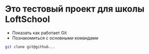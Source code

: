 # Это тестовый проект для школы LoftSchool

+ Показать как работает Git
+ Познакомиться с основными командами

```bash
git clone git@github...
```